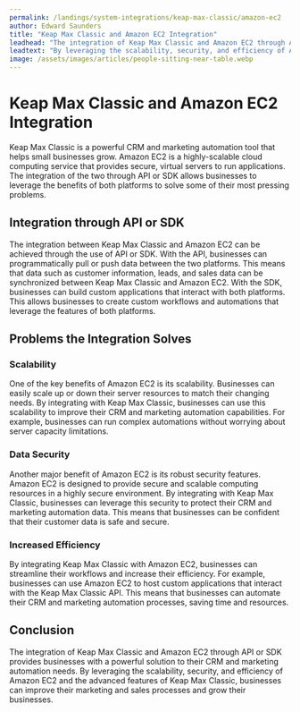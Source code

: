```yaml
---
permalink: /landings/system-integrations/keap-max-classic/amazon-ec2
author: Edward Saunders
title: "Keap Max Classic and Amazon EC2 Integration"
leadhead: "The integration of Keap Max Classic and Amazon EC2 through API or SDK provides businesses with a powerful solution to their CRM and marketing automation needs"
leadtext: "By leveraging the scalability, security, and efficiency of Amazon EC2 and the advanced features of Keap Max Classic, businesses can improve their marketing and sales processes and grow their businesses."
image: /assets/images/articles/people-sitting-near-table.webp
---
```

<div class="arttext">
  <h1>Keap Max Classic and Amazon EC2 Integration</h1>

  <p>
    Keap Max Classic is a powerful CRM and marketing automation tool that helps small businesses grow. Amazon EC2 is a highly-scalable cloud computing service that provides secure, virtual servers to run applications. The integration of the two through API or SDK allows businesses to leverage the benefits of both platforms to solve some of their most pressing problems.
  </p>

  <h2>Integration through API or SDK</h2>

  <p>
    The integration between Keap Max Classic and Amazon EC2 can be achieved through the use of API or SDK. With the API, businesses can programmatically pull or push data between the two platforms. This means that data such as customer information, leads, and sales data can be synchronized between Keap Max Classic and Amazon EC2. With the SDK, businesses can build custom applications that interact with both platforms. This allows businesses to create custom workflows and automations that leverage the features of both platforms.
  </p>

  <h2>Problems the Integration Solves</h2>

  <h3>Scalability</h3>

  <p>
    One of the key benefits of Amazon EC2 is its scalability. Businesses can easily scale up or down their server resources to match their changing needs. By integrating with Keap Max Classic, businesses can use this scalability to improve their CRM and marketing automation capabilities. For example, businesses can run complex automations without worrying about server capacity limitations.
  </p>

  <h3>Data Security</h3>

  <p>
    Another major benefit of Amazon EC2 is its robust security features. Amazon EC2 is designed to provide secure and scalable computing resources in a highly secure environment. By integrating with Keap Max Classic, businesses can leverage this security to protect their CRM and marketing automation data. This means that businesses can be confident that their customer data is safe and secure.
  </p>

  <h3>Increased Efficiency</h3>

  <p>
    By integrating Keap Max Classic with Amazon EC2, businesses can streamline their workflows and increase their efficiency. For example, businesses can use Amazon EC2 to host custom applications that interact with the Keap Max Classic API. This means that businesses can automate their CRM and marketing automation processes, saving time and resources.
  </p>

  <h2>Conclusion</h2>

  <p>
    The integration of Keap Max Classic and Amazon EC2 through API or SDK provides businesses with a powerful solution to their CRM and marketing automation needs. By leveraging the scalability, security, and efficiency of Amazon EC2 and the advanced features of Keap Max Classic, businesses can improve their marketing and sales processes and grow their businesses.
  </p>

</div>